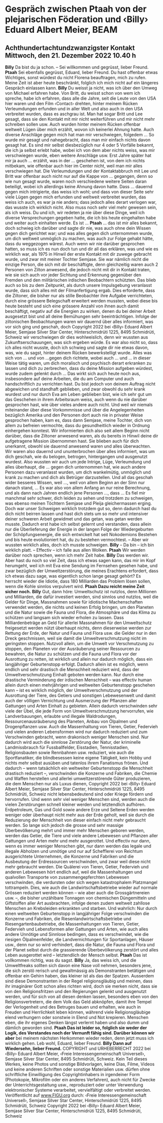 # Gespräch zwischen Ptaah von der plejarischen Föderation und ‹Billy› Eduard Albert Meier, BEAM
## Achthundertachtundzwanzigster Kontakt Mittwoch, den 21. Dezember 2022 10.40 h
**Billy** Da bist du ja schon. – Sei willkommen und gegrüsst, lieber Freund.
**Ptaah** Sei ebenfalls gegrüsst, Eduard, lieber Freund. Du hast offenbar etwas Wichtiges, sonst würdest du nicht Florena
beauftragen, mich zu rufen. Meine Zeit ist aber heute beschränkt, folglich ich mich nicht auf ein längeres Gespräch einlassen kann.
**Billy** Du weisst ja nicht, was ich über den Umweg von Michael erfahren habe. Von Britt, du weisst schon von wem ich
spreche, habe ich erfahren, dass alle die Jahre, seit die Leute von den USA hier waren und den Film ‹Contact› drehten, hinter meinem Rücken Verleumdungen erfunden und in aller Welt und also auch in den USA verbreitet wurden, dass es aschgrau ist. Man hat sogar Britt und Lee gesagt, dass sie den Kontakt mit mir nicht weiterführen und mir nicht mehr schreiben sollen usw. Auch wurden hinter meinem Rücken offenbar weltweit Lügen über mich erzählt, wovon ich keinerlei Ahnung hatte. Auch diverse Anschläge gegen mich hat man mir verschwiegen, folgedem … So wurde mir gesagt und nahegebracht, dass man mir einfach nichts davon gesagt hat. Es sind mir selbst diesbezüglich nur 4 oder 5 Vorfälle bekannt, die ich ja selbst erlebt habe, wobei ich von dem aber nichts weiss, was mir verschwiegen wurde, eben weitere Anschläge usw.
Erst Jahre später hat mir ja auch … erzählt, was in der … geschehen ist, von dem ich nichts mitbekam, wie offenbar auch hier im Center nicht, weil man mir alles verschwiegen hat. Die Verleumdungen und der Kontaktabbruch mit Lee und Britt war offenbar auch nicht nur auf die Kappe von … gegangen, denn so wie nun gesagt wurde, waren noch verschiedene weitere Seiten daran beteiligt, wobei ich allerdings keine Ahnung davon hatte. Dass … dauernd gegen mich intrigierte, das weiss ich wohl; und dass von dieser Seite sehr viele Lügen gegen mich erfunden und weltweit verbreitet wurden, das weiss ich auch, es war ja nie anders; dass jedoch alles derart verlogen war, das wusste ich wirklich nicht. Also muss noch sehr viel mehr gewesen sein, als ich weiss. Du und ich, wir redeten ja nie über diese Dinge, weil ich diverse Versprechungen gegeben hatte, die ich bis heute eingehalten habe und weiter auch einhalten werde. Es ist …
**Ptaah** … das ist mir alles bekannt, doch schwieg ich darüber und sagte dir nie, was auch ohne dein Wissen gegen dich
gerichtet war; und was alles gegen dich unternommen wurde, um dich weltweit unmöglich zu machen, was auch zur Folge gehabt hätte, dass du weggezogen wärest. Auch wenn wir nie darüber gesprochen hatten, so muss ich es nun doch tun und dir all das erklären, was und wie es wirklich war, als 1975 in Hinwil der erste Kontakt mit dir zuwege gebracht wurde, und zwar mit meiner Tochter Semjase. Sie war nämlich nicht die einzige Person, die sich mit dir beschäftigte, denn gleichzeitig waren auch 2 Personen von Zilton anwesend, die jedoch nicht mit dir in Kontakt traten, wie sie sich auch vor jeder Sichtung und Erkennung gegenüber den Fremden und den militärischen irdischen Beobachtern schützten. Das blieb auch so bis zu dem Zeitpunkt, als durch unsere Impulsgebung veranlasst wurde, dass sich alles mit der Filmanfertigung ergab. Dies erforderte, dass die Ziltoner, die bisher nur als stille Beobachter ihre Aufgabe verrichteten, durch eine grössere Belegschaft erweitert werden mussten, wobei diese bis heute besteht und sich eine grössere Anzahl von ihnen auch damit beschäftigt, negativ auf die Energien zu wirken, denen du bei deiner Arbeit ausgesetzt bist und all deine Bemühungen sehr beeinträchtigen. Infolge der ziltonischen Beobachtungen waren wir dauernd über alles informiert, was vor sich ging und geschah, doch Copyright 2022 bei ‹Billy› Eduard Albert Meier, Semjase Silver Star Center, Hinterschmidrüti 1225, 8495 Schmidrüti, Schweiz wir verschwiegen dir dies wohlweislich, denn wir wussten aus Zukunftserschauungen, was sich ergeben würde. Es war also nicht so, dass ich alles nicht wusste, doch ich schwieg und sagte dir nie etwas davon, was, wie du sagst, hinter deinem Rücken bewerkstelligt wurde. Alles was sich von … und von …gegen dich richtete, wobei auch … und … in dieser Weise tätig waren, um dich moralisch und psychisch derart erkranken zu lassen und dich zu zerbrechen, dass du deine Mission aufgeben würdest, wurde zudem gelenkt durch … Das wirkt sich auch heute noch aus, insbesondere auf deine Arbeiten, die du am Computer und auch handschriftlich zu verrichten hast. Du bist jedoch von deinem Auftrag nicht abgewichen und standhaft geblieben, und zwar obwohl du sehr krank wurdest und nur durch Eva am Leben geblieben bist, wie ich sehr gut um das Geschehen in ihrem Arbeitsraum weiss, auch wenn du nie darüber gesprochen hast, wie über vieles andere auch nicht. Und weil wir niemals miteinander über diese Vorkommnisse und über die Angelegenheiten bezüglich Amerika und den Personen dort auch nie in privater Weise gesprochen haben, kam es, dass dann Semjase, meine Tochter, dich von allem zu befreien vermochte, dass du gesundheitlich wieder in Ordnung einhergehen konntest. Wir informierten dich also seit allem Beginn nicht darüber, dass die Ziltoner anwesend waren, als du bereits in Hinwil deine dir aufgetragene Mission übernommen hast. Sie blieben auch für dich unerkannt, obwohl sie dauernd anwesend waren und alles überwachten. Wir waren also dauernd und ununterbrochen über alles informiert, was um dich geschah, wie du belogen, betrogen, hintergangen und ausgenutzt wurdest. Also wussten wir auch um jede Intrige, Lüge, Verleumdung und alles überhaupt, die … gegen dich unternommen hat, wie auch andere Personen dazu veranlasst wurden, um dich wankelmütig, unmöglich und krank zu machen und dich als Betrüger darzustellen. Und all das geschah wider besseres Wissen, weil …, weil von allem Beginn an der Sinn nur danach stand, … Es war also von allem Anfang an nur reine Berechnung, und als dann nach Jahren endlich jene Personen …, dass … Es fiel mir manchmal sehr schwer, dich leiden zu sehen und trotzdem zu schweigen, was ebenso meinen Töchtern Semjase und Pleija gleichermassen erging. Doch war unser Schweigen wirklich trotzdem gut so, denn dadurch hast du dich nicht beirren lassen und hast dich stets um so mehr und intensiver deiner schweren Arbeit gewidmet und das getan, was getan werden musste. Dadurch erst habe ich selbst gelernt und verstanden, dass allein nur die Überlieferung der Energie in der langen Folge der Wiedergeburten der Schöpfungsenergie, die sich entwickelt hat seit Nokodemions Bestehen und bis heute evolutioniert hat, du zu bestehen vermochtest. – Aber wir wussten wirklich alles, doch ich musste schweigen.
**Billy** – Da bin – ich bin wirklich platt. – Effectiv – ich falle aus allen Wolken.
**Ptaah** Wir werden darüber noch sprechen, wenn ich mehr Zeit habe.
**Billy** Das werden wir. Aber hast du noch so viel Zeit, dass ich etwas sagen kann, das mir im Kopf herumgeht, weil ich
mit Eva eine Sendung im Fernsehen gesehen habe, und zwar bezüglich der Umweltzerstörung, die meines Erachtens erfordert, dass ich etwas dazu sage, was eigentlich schon lange gesagt gehört? Es herrscht wieder die Idiotie, dass 180 Milliarden das Problem lösen sollen, wenn die Kohle sinnlos verpulvert wird.
**Ptaah Dazu reicht meine Zeit sicher noch.**
**Billy** Gut, dann höre: Umweltschutz ist nutzlos, denn Millionen und Milliarden, die dafür investiert werden, sind sinnlos
und nutzlos, weil die Gelder für Dinge, Massnahmen sowie für idiotische Machenschaften verwendet werden, die nichts und keinen Erfolg bringen, um den Planeten und die Natur sowie die Fauna und Flora, die Atmosphäre und das Klima zu schützen und langsam sich wieder erholen zu lassen. Dass Milliardenbeträge an Geld für allerlei Massnahmen für den Umweltschutz freigesetzt werden nützt überhaupt nichts, denn dieserweise werden zur Rettung der Erde, der Natur und Fauna und Flora usw. die Gelder nur in den Dreck geschmissen, weil sie damit die Umweltverschmutzung nicht im geringsten stoppen. Nutzvoll allein, um die Umwelt vor Verschmutzung zu stoppen, den Planeten vor der Ausräuberung seiner Ressourcen zu bewahren, die Natur zu schützen und die Fauna und Flora vor der Ausrottung zu retten, ist wirklich und allein nur dadurch möglich, dass ein langjähriger Geburtenstopp erfolgt. Dadurch allein ist es möglich, wenn endlich und sehr drastisch die Menschheit reduziert wird, dass der Umweltverschmutzung Einhalt geboten werden kann. Nur durch eine drastische Verminderung der irdischen Menschheit – was effectiv human allein durch einen mehrjährigen und weltweiten Geburtenstopp geschehen kann – ist es wirklich möglich, der Umweltverschmutzung und der Ausrottung der Tiere, des Getiers und sonstigen Lebewesenwelt und damit auch der völligen Vernichtung und Ausmerzung der Pflanzen aller Gattungen und Arten Einhalt zu gebieten. Allein dadurch verschwinden sehr viele der Übel, die jede Form von Umweltverschmutzung hervorrufen, wie Landverbauungen, erlaubte und illegale Waldrodungen, Ressourcenausräuberung des Planeten, Anbau von Ölpalmen und Drogenpflanzen usw. Auch die Massenhaltung von Tieren, Getier, Federvieh und vielen anderen Lebensformen wird nur dadurch reduziert und zum Verschwinden gebracht, wenn drakonisch weniger Menschen sind. Nur dadurch wird auch die sinnlose Zerstörung der Natur, der kriminelle Landmissbrauch für Fussballfelder, Eisstadien, Tennisstadien, Religionsbauten sowie Rennbahnen usw. reduziert, wie auch die Sportfanatiker, die blindbesessen keine eigene Tätigkeit, kein Hobby und nichts mehr selbst ausüben und tatenlos ihrem Fanatismus frönen. Und dadurch – wenn tatsächlich ein weltweiter Geburtenstopp die Menschheit drastisch reduziert –, verschwinden die Konzerne und Fabriken, die Chemie und Waffen herstellen und allerlei umweltzerstörende Güter produzieren, die dem Menschen nur als Luxus dienen, Copyright 2022 bei ‹Billy› Eduard Albert Meier, Semjase Silver Star Center, Hinterschmidrüti 1225, 8495 Schmidrüti, Schweiz nicht lebensbedeutend sind oder Kriege fördern und hervorrufen. Und wenn sehr viel weniger Menschen sind, werden auch die vielen Zerstörungen schnell kleiner werden und letztendlich aufhören. Erdpetroleum, Gas und Gold sowie andere Erze und Seltene Erden werden weniger oder überhaupt nicht mehr aus der Erde geholt, weil sie durch die Reduzierung der Menschheit von dieser einfach nicht mehr gebraucht werden. So lange sich jedoch die grosse und sehr massige Überbevölkerung mehrt und immer mehr Menschen geboren werden, werden das Getier, die Tiere und viele andere Lebewesen und Pflanzen aller Gattungen und Arten mehr und mehr ausgerottet. Und effectiv nur dann, wenn es immer weniger Menschen gibt, nur dann werden das legale und illegale Abholzen und unnötige und nur auf Schefflerei von Reichtum ausgerichtete Unternehmen, die Konzerne und Fabriken und die Ausbeutung der Erdressourcen verschwinden, und zwar weil diese nicht mehr gebraucht werden. Die Quälerei von Tieren, Getier, Federvieh und anderen Lebewesen hört endlich auf, weil die Massenhaltungen und qualvollen Transporte von zusammengepferchten Lebewesen verschwinden, die verdursten oder sich wegen katastrophalem Platzmangel tottrampeln. Dies, wie auch die Landwirtschaftsbetriebe wieder auf normale Grössen reduziert werden können – wie aber auch die Grossgärtnereien usw. –, die bisher unzählbare Tonnagen von chemischen Düngemitteln und Giftstoffen aller Art ausbrachten, infolge denen zudem weltweit zahllose Menschen an Krebsleiden erkrankten und starben. Und wahrlich: Nur durch einen weltweiten Geburtenstopp in langjähriger Folge verschwinden die Konzerne und Fabriken, die Riesenlandwirtschaftsbetriebe und Riesengartenbaubetriebe, die Massenhaltungen von Tieren, Getier, Federvieh und Lebensformen aller Gattungen und Arten, wie auch alles andere Unnötige und Sinnlose bedingen, dass es verschwindet, wie die riesigen Ölpalmenfelder, die Landvernichtungen für Sportanlagen, Häuser usw., denn nur so wird verhindert, dass die Natur, die Fauna und Flora und der Planet selbst durch die grassierende Überbevölkerung zerstört und alles Leben ausgerottet wird – letztendlich der Mensch selbst.
**Ptaah** Das ist vollkommen richtig, was du sagst.
**Billy** Ja, das weiss ich, und die Umweltfreaks sollten sich davon eine Nase voll nehmen, besonders jene, die sich zerstö
rerisch und gewaltmässig als Demonstranten betätigen und offenbar ein Gehirn haben, das kleiner ist als das der Spatzen. Ausserdem sind diese Demonstranten in der Regel religionsgläubig und meinen, dass ihr imaginärer Gott schon alles richten wird, doch sie merken nicht, dass sie von den Religionsfritzen und den Regierungen gelenkt und ausgenutzt werden, und für sich von all diesen denken lassen, besonders eben von den Religionsvertretern, die dem Volk das Geld abknöpfen, damit ihre Tempel der Verlogenheit und des Betruges bauen und erhalten, wie auch in Freuden und Herrlichkeit leben können, während viele Religionsgläubige elend verhungern oder sonstwie in Elend und Not krepieren. Menschen eben, die ihr eigenes Denken längst verlernt haben und also dumm und dämlich geworden sind.
**Ptaah  Das ist leider so, folglich sie weder der Logik, des Verstandes noch der Vernunft fähig sind. Darüber können wir aber**
bei meinem nächsten Herkommen wieder reden, denn jetzt muss ich wirklich gehen. Leb wohl, Eduard, lieber Freund.
**Billy  Dann auf Wiedersehn, lieber Freund.**
COPYRIGHT und URHEBERRECHT 2022 bei ‹Billy› Eduard Albert Meier, ‹Freie Interessengemeinschaft Universell›, Semjase Silver Star Center, 8495 Schmidrüti, Schweiz. Kein Teil dieses Werkes, keine Photos und sonstige Bildvorlagen, keine Dias, Filme, Videos und keine anderen Schriften oder sonstige Materialien usw. dürfen ohne schriftliche Einwilligung des Copyrightinhabers in irgendeiner Form (Photokopie, Mikrofilm oder ein anderes Verfahren), auch nicht für Zwecke der Unterrichtsgestaltung usw., reproduziert oder unter Verwendung elektronischer Systeme verarbeitet, vervielfältigt oder verbreitet werden. Veröffentlicht auf www.FIGU.org durch: ‹Freie Interessengemeinschaft Universell›, Semjase Silver Star Center, Hinterschmidrüti 1225, 8495 Schmidrüti, Schweiz Copyright 2022 bei ‹Billy› Eduard Albert Meier, Semjase Silver Star Center, Hinterschmidrüti 1225, 8495 Schmidrüti, Schweiz